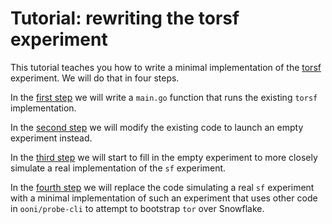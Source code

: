 # Tutorial: rewriting the torsf experiment

This tutorial teaches you how to write a minimal implementation of the
[torsf](https://github.com/ooni/spec/blob/master/nettests/ts-030-torsf.md)
experiment. We will do that in four steps.

In the [first step](chapter01/README.md) we will write a `main.go`
function that runs the existing `torsf` implementation.

In the [second step](chapter02/README.md) we will modify the existing
code to launch an empty experiment instead.

In the [third step](chapter03/README.md) we will start to fill in
the empty experiment to more closely simulate a real implementation
of the `sf` experiment.

In the [fourth step](chapter04/README.md) we will replace the code
simulating a real `sf` experiment with a minimal implementation
of such an experiment that uses other code in `ooni/probe-cli` to
attempt to bootstrap `tor` over Snowflake.
